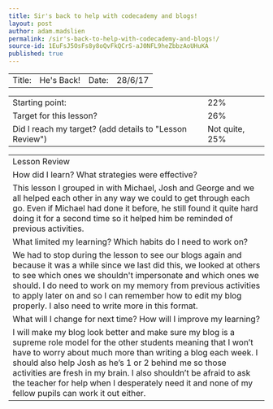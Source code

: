```yaml
---
title: Sir's back to help with codecademy and blogs!
layout: post
author: adam.madslien
permalink: /sir's-back-to-help-with-codecademy-and-blogs!/
source-id: 1EuFsJ5OsFs8y8oQvFkQCrS-aJ0NFL9heZbbzAoUHuKA
published: true
---
```

<table>
  <tr>
    <td>Title: </td>
    <td>He's Back! </td>
    <td> Date: </td>
    <td>28/6/17</td>
  </tr>
</table>


<table>
  <tr>
    <td>Starting point: </td>
    <td>22%</td>
  </tr>
  <tr>
    <td>Target for this lesson? </td>
    <td>26%</td>
  </tr>
  <tr>
    <td>Did I reach my target? 
(add details to "Lesson Review") </td>
    <td> Not quite, 25%</td>
  </tr>
</table>


<table>
  <tr>
    <td>Lesson Review</td>
  </tr>
  <tr>
    <td>How did I learn? What strategies were effective? </td>
  </tr>
  <tr>
    <td>This lesson I grouped in with Michael, Josh and George and we all helped each other in any way we could to get through each go. Even if Michael had done it before, he still found it quite hard doing it for a second time so it helped him be reminded of previous activities.</td>
  </tr>
  <tr>
    <td>What limited my learning? Which habits do I need to work on? </td>
  </tr>
  <tr>
    <td>We had to stop during the lesson to see our blogs again and because it was a while since we last did this, we looked at others to see which ones we shouldn't impersonate and which ones we should. I do need to work on my memory from previous activities to apply later on and so I can remember how to edit my blog properly. I also need to write more in this format.</td>
  </tr>
  <tr>
    <td>What will I change for next time? How will I improve my learning?</td>
  </tr>
  <tr>
    <td>I will make my blog look better and make sure my blog is a supreme role model for the other students meaning that I won’t have to worry about much more than writing a blog each week. I should also help Josh as he’s 1 or 2 behind me so those activities are fresh in my brain. I also shouldn’t be afraid to ask the teacher for help when I desperately need it and none of my fellow pupils can work it out either.</td>
  </tr>
</table>


